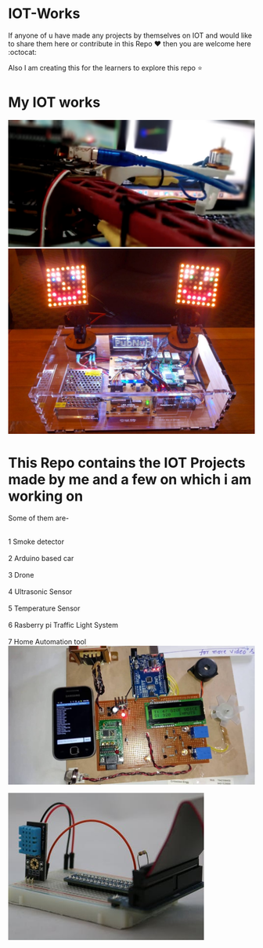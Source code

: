 # IOT-Works

If anyone of u have made any projects by themselves on IOT and would like to share them here or contribute in this Repo :heart:  then you are welcome here :octocat:

Also I am creating this for the learners to explore this repo :star:

# My IOT works

![Image1](https://github.com/Ishaan28malik/IOT-Works/blob/master/demo.jpg)
![Image2](https://github.com/Ishaan28malik/IOT-Works/blob/master/iot.jpg)

# This Repo contains the IOT Projects made by me and a few on which i am working on </n>
Some of them are-

</br>1 Smoke detector <br/>
</br>2 Arduino based car<br/>
</br>3 Drone<br/> 
</br>4 Ultrasonic Sensor<br/>
</br>5 Temperature Sensor<br/>
</br>6 Rasberry pi Traffic Light System<br/> 
</br>7 Home Automation tool <br/>
![Image3](https://github.com/Ishaan28malik/IOT-Works/blob/master/iotHomeAutomation.jpg)

![Image4](https://github.com/Ishaan28malik/IOT-Works/blob/master/iot2.jpg)
